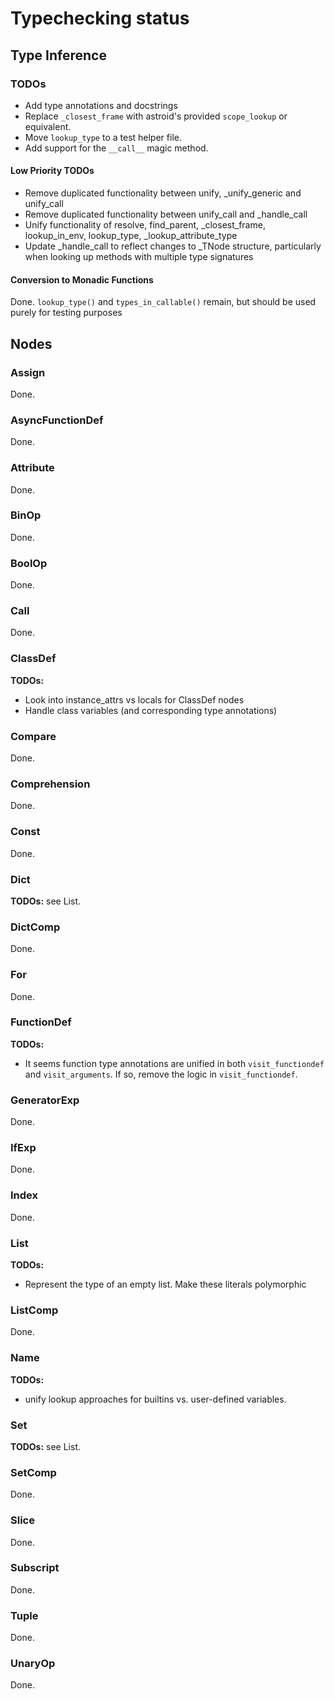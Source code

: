 # Typechecking status

## Type Inference

### TODOs
- Add type annotations and docstrings
- Replace `_closest_frame` with astroid's provided `scope_lookup` or equivalent.
- Move `lookup_type` to a test helper file.
- Add support for the `__call__` magic method.

#### Low Priority TODOs
- Remove duplicated functionality between unify, _unify_generic and unify_call
- Remove duplicated functionality between unify_call and _handle_call
- Unify functionality of resolve, find_parent, _closest_frame, lookup_in_env, lookup_type, _lookup_attribute_type
- Update _handle_call to reflect changes to _TNode structure, particularly when looking up methods with multiple type signatures

#### Conversion to Monadic Functions

Done. `lookup_type()` and `types_in_callable()` remain, but should be used purely for testing purposes

## Nodes

### Assign

Done.

### AsyncFunctionDef

Done.

### Attribute

Done.

### BinOp

Done.

### BoolOp

Done.

### Call

Done.

### ClassDef

**TODOs:**
- Look into instance_attrs vs locals for ClassDef nodes
- Handle class variables (and corresponding type annotations)

### Compare

Done.

### Comprehension

Done.

### Const
Done.

### Dict

**TODOs:** see List.

### DictComp

Done.

### For

Done.

### FunctionDef
**TODOs:**
- It seems function type annotations are unified in both `visit_functiondef` and `visit_arguments`. If so, remove the logic in `visit_functiondef`.

### GeneratorExp

Done.

### IfExp

Done.

### Index

Done.

### List

**TODOs:**
- Represent the type of an empty list. Make these literals polymorphic

### ListComp

Done.

### Name

**TODOs:**
- unify lookup approaches for builtins vs. user-defined variables.

### Set

**TODOs:** see List.

### SetComp

Done.

### Slice

Done.

### Subscript

Done.

### Tuple

Done.

### UnaryOp

Done.


